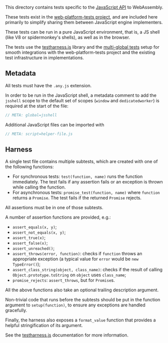 This directory contains tests specific to the [JavaScript API] to WebAssembly.

These tests exist in the [web-platform-tests project], and are included here
primarily to simplify sharing them between JavaScript engine implementers.

These tests can be run in a pure JavaScript environment, that is, a JS shell
(like V8 or spidermonkey's shells), as well as in the browser.

The tests use the [testharness.js] library and the [multi-global tests] setup
for smooth integrations with the web-platform-tests project and the existing
test infrastructure in implementations.

## Metadata

All tests must have the `.any.js` extension.

In order to be run in the JavaScript shell, a metadata comment to add the
`jsshell` scope to the default set of scopes (`window` and `dedicatedworker`)
is required at the start of the file:

```js
// META: global=jsshell
```

Additional JavaScript files can be imported with

```js
// META: script=helper-file.js

```

## Harness

A single test file contains multiple subtests, which are created with one of
the following functions:

- For synchronous tests: `test(function, name)` runs the function immediately.
  The test fails if any assertion fails or an exception is thrown while calling
  the function.
- For asynchronous tests: `promise_test(function, name)` where `function`
  returns a `Promise`. The test fails if the returned `Promise` rejects.

All assertions must be in one of those subtests.

A number of assertion functions are provided, e.g.:

- `assert_equals(x, y)`;
- `assert_not_equals(x, y)`;
- `assert_true(x)`;
- `assert_false(x)`;
- `assert_unreached()`;
- `assert_throws(error, function)`: checks if `function` throws an appropriate
  exception (a typical value for `error` would be `new TypeError()`);
- `assert_class_string(object, class_name)`: checks if the result of calling
  `Object.prototype.toString` on `object` uses `class_name`;
- `promise_rejects`: `assert_throws`, but for `Promise`s.

All the above functions also take an optional trailing description argument.

Non-trivial code that runs before the subtests should be put in the function
argument to `setup(function)`, to ensure any exceptions are handled gracefully.

Finally, the harness also exposes a `format_value` function that provides a
helpful stringification of its argument.

See the [testharness.js] documentation for more information.

[JavaScript API]: https://webassembly.github.io/spec/js-api/
[web-platform-tests project]: https://github.com/web-platform-tests/wpt/tree/master/wasm/jsapi
[testharness.js]: https://web-platform-tests.org/writing-tests/testharness-api.html
[multi-global tests]: https://web-platform-tests.org/writing-tests/testharness.html#multi-global-tests
